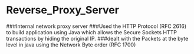 # Reverse_Proxy_Server
###Internal network proxy server
###Used the HTTP Protocol (RFC 2616) to build application using Java which allows the Secure Sockets HTTP transactions by hiding the original IP.
###dealt with the Packets at the byte level in java using the Network Byte order (RFC 1700)
